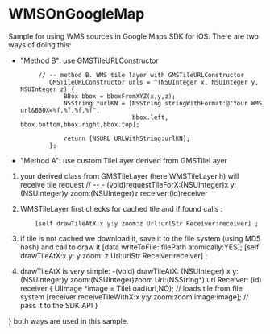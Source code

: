 WMSOnGoogleMap
==============

Sample for using WMS sources in Google Maps SDK for iOS.
There are two ways of doing this:
- "Method B": use GMSTileURLConstructor

           // -- method B. WMS tile layer with GMSTileURLConstructor
              GMSTileURLConstructor urls = ^(NSUInteger x, NSUInteger y, NSUInteger z) {
                  BBox bbox = bboxFromXYZ(x,y,z);
                  NSString *urlKN = [NSString stringWithFormat:@"Your WMS url&BBOX=%f,%f,%f,%f",
                                     bbox.left, bbox.bottom,bbox.right,bbox.top];
                  
                  return [NSURL URLWithString:urlKN];
              };
              
              
- "Method A": use custom TileLayer derived from  GMSTileLayer

 1. your derived class from GMSTileLayer (here WMSTileLayer.h)
 will receive tile request 
           // -- 
           - (void)requestTileForX:(NSUInteger)x   y:(NSUInteger)y    zoom:(NSUInteger)z    receiver:(id<GMSTileReceiver>)receiver
            
 2. WMSTileLayer first checks for cached tile and if found calls :
              
            [self drawTileAtX:x y:y zoom:z Url:urlStr Receiver:receiver] ;
 
 3. if tile is not cached we download it, save it to the file system (using MD5 hash) and call to draw it
              [data  writeToFile: filePath  atomically:YES];
              [self drawTileAtX:x y: y zoom: z Url:urlStr Receiver:receiver] ;
              
 4. drawTileAtX is very simple:
            -(void) drawTileAtX: (NSUInteger) x   y:(NSUInteger)y    zoom:(NSUInteger)zoom   Url:(NSString*) url Receiver: (id<GMSTileReceiver>) receiver {
                 UIImage             *image   = TileLoad(url,NO); // loads tile from file system
                 [receiver receiveTileWithX:x y:y zoom:zoom image:image]; // pass it to the SDK API
            }
    
}
both ways are used in this sample.

